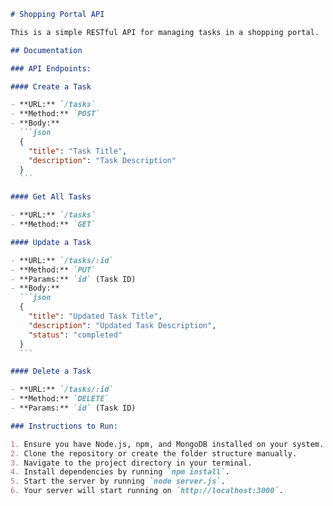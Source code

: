 
````markdown
# Shopping Portal API

This is a simple RESTful API for managing tasks in a shopping portal.

## Documentation

### API Endpoints:

#### Create a Task

- **URL:** `/tasks`
- **Method:** `POST`
- **Body:**
  ```json
  {
    "title": "Task Title",
    "description": "Task Description"
  }
  ```

#### Get All Tasks

- **URL:** `/tasks`
- **Method:** `GET`

#### Update a Task

- **URL:** `/tasks/:id`
- **Method:** `PUT`
- **Params:** `id` (Task ID)
- **Body:**
  ```json
  {
    "title": "Updated Task Title",
    "description": "Updated Task Description",
    "status": "completed"
  }
  ```

#### Delete a Task

- **URL:** `/tasks/:id`
- **Method:** `DELETE`
- **Params:** `id` (Task ID)

### Instructions to Run:

1. Ensure you have Node.js, npm, and MongoDB installed on your system.
2. Clone the repository or create the folder structure manually.
3. Navigate to the project directory in your terminal.
4. Install dependencies by running `npm install`.
5. Start the server by running `node server.js`.
6. Your server will start running on `http://localhost:3000`.
````
